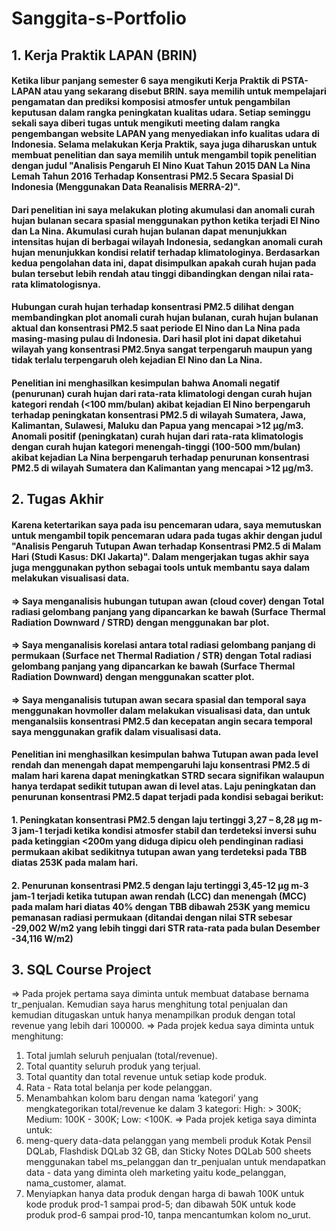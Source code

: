 # Sanggita-s-Portfolio

## 1. Kerja Praktik LAPAN (BRIN)
#### Ketika libur panjang semester 6 saya mengikuti Kerja Praktik di PSTA-LAPAN atau yang sekarang disebut BRIN. saya memilih untuk mempelajari pengamatan dan prediksi komposisi atmosfer untuk pengambilan keputusan dalam rangka peningkatan kualitas udara. Setiap seminggu sekali saya diberi tugas untuk mengikuti meeting dalam rangka pengembangan website LAPAN yang menyediakan info kualitas udara di Indonesia. Selama melakukan Kerja Praktik, saya juga diharuskan untuk membuat penelitian dan saya memilih untuk mengambil topik penelitian dengan judul "Analisis Pengaruh El Nino Kuat Tahun 2015 DAN La Nina Lemah Tahun 2016 Terhadap Konsentrasi PM2.5 Secara Spasial Di Indonesia (Menggunakan Data Reanalisis MERRA-2)".
#### Dari penelitian ini saya melakukan ploting akumulasi dan anomali curah hujan bulanan secara spasial menggunakan python ketika terjadi El Nino dan La Nina. Akumulasi curah hujan bulanan dapat menunjukkan intensitas hujan di berbagai wilayah Indonesia, sedangkan anomali curah hujan menunjukkan kondisi relatif terhadap klimatologinya. Berdasarkan kedua pengolahan data ini, dapat disimpulkan apakah curah hujan pada bulan tersebut lebih rendah atau tinggi dibandingkan dengan nilai rata-rata klimatologisnya.
#### Hubungan curah hujan terhadap konsentrasi PM2.5 dilihat dengan membandingkan plot anomali curah hujan bulanan, curah hujan bulanan aktual dan konsentrasi PM2.5 saat periode El Nino dan La Nina pada masing-masing pulau di Indonesia. Dari hasil plot ini dapat diketahui wilayah yang konsentrasi PM2.5nya sangat terpengaruh maupun yang tidak terlalu terpengaruh oleh kejadian El Nino dan La Nina.
#### Penelitian ini menghasilkan kesimpulan bahwa Anomali negatif (penurunan) curah hujan dari rata-rata klimatologi dengan curah hujan kategori rendah (<100 mm/bulan) akibat kejadian El Nino berpengaruh terhadap peningkatan konsentrasi PM2.5 di wilayah Sumatera, Jawa, Kalimantan, Sulawesi, Maluku dan Papua yang mencapai >12 µg/m3. Anomali positif (peningkatan) curah hujan dari rata-rata klimatologis dengan curah hujan kategori menengah-tinggi (100-500 mm/bulan) akibat kejadian La Nina berpengaruh terhadap penurunan konsentrasi PM2.5 di wilayah Sumatera dan Kalimantan yang mencapai >12 µg/m3.

## 2. Tugas Akhir
#### Karena ketertarikan saya pada isu pencemaran udara, saya memutuskan untuk mengambil topik pencemaran udara pada tugas akhir dengan judul "Analisis Pengaruh Tutupan Awan terhadap Konsentrasi PM2.5 di Malam Hari (Studi Kasus: DKI Jakarta)". Dalam mengerjakan tugas akhir saya juga menggunakan python sebagai tools untuk membantu saya dalam melakukan visualisasi data. 
#### => Saya menganalisis hubungan tutupan awan (cloud cover) dengan Total radiasi gelombang panjang yang dipancarkan ke bawah (Surface Thermal Radiation Downward / STRD) dengan menggunakan bar plot.
#### => Saya menganalisis korelasi antara total radiasi gelombang panjang di permukaan (Surface net Thermal Radiation / STR) dengan Total radiasi gelombang panjang yang dipancarkan ke bawah (Surface Thermal Radiation Downward) dengan menggunakan scatter plot.
#### => Saya menganalisis tutupan awan secara spasial dan temporal saya menggunakan hovmoller dalam melakukan visualisasi data, dan untuk menganalsiis konsentrasi PM2.5 dan kecepatan angin secara temporal saya menggunakan grafik dalam visualisasi data.
#### Penelitian ini menghasilkan kesimpulan bahwa Tutupan awan pada level rendah dan menengah dapat mempengaruhi laju konsentrasi PM2.5 di malam hari karena dapat meningkatkan STRD secara signifikan walaupun hanya terdapat sedikit tutupan awan di level atas. Laju peningkatan dan penurunan konsentrasi PM2.5 dapat terjadi pada kondisi sebagai berikut:
#### 1. Peningkatan konsentrasi PM2.5 dengan laju tertinggi 3,27 – 8,28 μg m-3 jam-1 terjadi ketika kondisi atmosfer stabil dan terdeteksi inversi suhu pada ketinggian <200m yang diduga dipicu oleh pendinginan radiasi permukaan akibat sedikitnya tutupan awan yang terdeteksi pada TBB diatas 253K pada malam hari.
#### 2. Penurunan konsentrasi PM2.5 dengan laju tertinggi 3,45-12 μg m-3 jam-1 terjadi ketika tutupan awan rendah (LCC) dan menengah (MCC) pada malam hari diatas 40% dengan TBB dibawah 253K yang memicu pemanasan radiasi permukaan (ditandai dengan nilai STR sebesar -29,002 W/m2 yang lebih tinggi dari STR rata-rata pada bulan Desember -34,116 W/m2)

## 3. SQL Course Project
=> Pada projek pertama saya diminta untuk membuat database bernama tr_penjualan. Kemudian saya harus menghitung total penjualan dan kemudian ditugaskan untuk hanya menampilkan produk dengan total revenue yang lebih dari 100000.
=> Pada projek kedua saya diminta untuk menghitung:	
1. Total jumlah seluruh penjualan (total/revenue).
2. Total quantity seluruh produk yang terjual.
3. Total quantity dan total revenue untuk setiap kode produk.
4. Rata - Rata total belanja per kode pelanggan.
5. Menambahkan kolom baru dengan nama ‘kategori’ yang mengkategorikan total/revenue ke dalam 3 kategori: High: > 300K; Medium: 100K - 300K; Low: <100K.
=> Pada projek ketiga saya diminta untuk:
1. meng-query data-data pelanggan yang membeli produk Kotak Pensil DQLab, Flashdisk DQLab 32 GB, dan Sticky Notes DQLab 500 sheets menggunakan tabel ms_pelanggan dan tr_penjualan untuk mendapatkan data - data yang diminta oleh marketing yaitu kode_pelanggan, nama_customer, alamat.
2. Menyiapkan hanya data produk dengan harga di bawah 100K untuk kode produk prod-1 sampai prod-5; dan dibawah 50K untuk kode produk prod-6 sampai prod-10, tanpa mencantumkan kolom no_urut.




